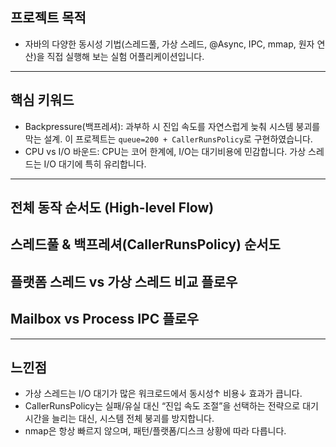 ## 프로젝트 목적

- 자바의 다양한 동시성 기법(스레드풀, 가상 스레드, @Async, IPC, mmap, 원자 연산)을 직접 실행해 보는 실험 어플리케이션입니다.

---
## 핵심 키워드
- Backpressure(백프레셔):
  과부하 시 진입 속도를 자연스럽게 늦춰 시스템 붕괴를 막는 설계. 이 프로젝트는 `queue=200 + CallerRunsPolicy`로 구현하였습니다.
- CPU vs I/O 바운드:
  CPU는 코어 한계에, I/O는 대기비용에 민감합니다. 가상 스레드는 I/O 대기에 특히 유리합니다.


--- 
## 전체 동작 순서도 (High-level Flow)

## 스레드풀 & 백프레셔(CallerRunsPolicy) 순서도

## 플랫폼 스레드 vs 가상 스레드 비교 플로우

## Mailbox vs Process IPC 플로우


---
## 느낀점

- 가상 스레드는 I/O 대기가 많은 워크로드에서 동시성↑ 비용↓ 효과가 큽니다.
- CallerRunsPolicy는 실패/유실 대신 “진입 속도 조절”을 선택하는 전략으로 대기 시간을 늘리는 대신, 시스템 전체 붕괴를 방지합니다.
- nmap은 항상 빠르지 않으며, 패턴/플랫폼/디스크 상황에 따라 다릅니다.
